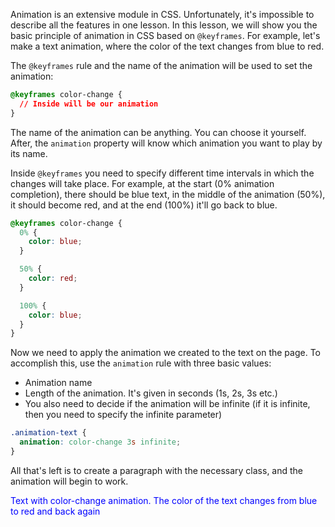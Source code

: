 Animation is an extensive module in CSS. Unfortunately, it's impossible to describe all the features in one lesson. In this lesson, we will show you the basic principle of animation in CSS based on `@keyframes`. For example, let's make a text animation, where the color of the text changes from blue to red.

The `@keyframes` rule and the name of the animation will be used to set the animation:

```css
@keyframes color-change {
  // Inside will be our animation
}
```

The name of the animation can be anything. You can choose it yourself. After, the `animation` property will know which animation you want to play by its name.

Inside `@keyframes` you need to specify different time intervals in which the changes will take place. For example, at the start (0% animation completion), there should be blue text, in the middle of the animation (50%), it should become red, and at the end (100%) it'll go back to blue.

```css
@keyframes color-change {
  0% {
    color: blue;
  }

  50% {
    color: red;
  }

  100% {
    color: blue;
  }
}
```

Now we need to apply the animation we created to the text on the page. To accomplish this, use the `animation` rule with three basic values:

* Animation name
* Length of the animation. It's given in seconds (1s, 2s, 3s etc.)
* You also need to decide if the animation will be infinite (if it is infinite, then you need to specify the infinite parameter)

```css
.animation-text {
  animation: color-change 3s infinite;
}
```

All that's left is to create a paragraph with the necessary class, and the animation will begin to work.

<div class="hexlet-basics-example">
  <style>
    @keyframes color-change {
      0% {
        color: blue;
      }

      50% {
        color: red;
      }

      100% {
        color: blue;
      }
    }

    .animation-text {
      animation: color-change 3s infinite;
    }
  </style>
  <p class="animation-text m-0">Text with color-change animation. The color of the text changes from blue to red and back again</p>
</div>
